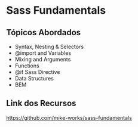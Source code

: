 # Sass Fundamentals

## Tópicos Abordados

- Syntax, Nesting & Selectors
- @import and Variables
- Mixing and Arguments
- Functions
- @if Sass Directive
- Data Structures
- BEM

## Link dos Recursos

https://github.com/mike-works/sass-fundamentals
